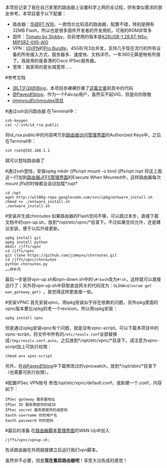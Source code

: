 本项目记录了我在自己家里的路由器上设置科学上网的全过程，供有类似需求的朋友参考。本项目基于以下配置：

* 路由器：[华硕RT-N16](http://www.asus.com/Networks/Wireless_Routers/RTN16/)，一款性价比较高的路由器，配置不错，特别是拥有32MB Flash，所以也是很多固件开发者的开发用机，可用的ROM非常多
* 固件：[Tomato by Shibby](http://tomato.groov.pl/)，目前使用的版本是[K26USB-1.28.RT-N5x-MIPSR2-095-AIO](http://tomato.groov.pl/download/K26RT-N/build5x-095-EN/)
* VPN：[IGVPN](https://www.igssh.com/)的[Pro Bundle](https://www.igssh.com/cart.php)，45GB/月3台并发，支持几乎现在流行的所有设备的所有接入方式，服务器多、速度快、文档详尽，一年360元算是物有所值了。我是用的是香港的Cisco IPSec服务器。
* 宽带：我家用的是长城宽带……

#参考文档
* [\[BLT\]FQX的Blog](http://www.zhongguotese.net)，本项目赤裸裸抄袭了[这篇文章](http://www.zhongguotese.net/2012/a-bridge-to-home-theater-2.html)和其中的代码
* [@Paveo的blog](http://w3.owind.com)，作为一个Falcop用户，虽然买不起VIG，但是向你致敬
* [jimmyxu的chnroutes项目](https://github.com/jimmyxu/chnroutes)

#通过ssh访问路由器
在Terminal中：

	ssh-keygen
	cat ~/.ssh/id_rsa.public
将id_rsa.public中的内容拷贝到[路由器访问管理界面](http://192.168.1.1/admin-access.asp)的Authorized Keys中，之后在Terminal中：

	ssh root@192.168.1.1

就可以登陆路由器了

#通过ssh登陆，安装opkg
	mkdir /jffs/opt
	mount -o bind /jffs/opt /opt 
将这上面这一行加到[路由器JFFS管理界面](http://192.168.1.1/admin-jffs2.asp)的Execute When Mounted中，这样路由器每次mount jffs的时候都会自动加载*/opt*

	cd /opt
	wget http://wl500g-repo.googlecode.com/svn/ipkg/entware_install.sh
	chmod +x ./entware_install.sh
	./entware_install.sh

#安装并生成chnroutes
如果路由器的Flash空间不够，可以跳过本步，直接下载文档中的vpn-up.sh，放到*/opt/etc/vpnc/*目录下。不过如果空间允许，还是建议安装，便于以后升级更新。

	opkg install git
	opkg install python
	mkdir /jffs/vpnc
	cd /jffs/vpnc
	git clone https://github.com/jimmyxu/chnroutes.git
	cd /jffs/vpnc/chnroutes
	python chnroutes.py
	……待补充

最后一步是将vpn-up.sh和vpn-down.sh中的`\#!bash`改为`#!sh`，这样就可以直接运行了；另外将vpn-up.sh中获取直连网关的代码改为：`OLDGW=$(nvram get wan_gateway_get) `，我觉得这样更直接一些。

#安装VPNC
首先安装vpnc。用ipkg安装似乎存在依赖的问题，另外ipkg里面的vpnc版本要比opkg的老一个revision，所以用opkg安装：

	opkg install vpnc
	
但是通过opkg安装vpnc有个问题，就是没有vpnc-script。可以下载本项目中的vpnc-script，将文件中所有的`/etc/resolv.conf`全部替换成`/tmp/resolv.conf.auto`，之后放到*/opt/etc/vpnc/*目录下。请注意为vpnc-script加上可执行权限：

	chmod a+x vpnc-script

另外，在[@Paveo的blog](http://w3.owind.com/pub/page/4/)中下载修改过的vpncwatch，放到*/opt/sbin/*目录下（也需要可执行权限）。

#配置IPSec VPN账号
修改/opt/etc/vpnc/default.conf，或新建一个.conf，内容如下：

	IPSec gateway 服务器地址
	IPSec ID 服务商提供的组ID
	IPSec secret 服务商提供的组密码
	Xauth username 你的用户名
	Xauth password 你的密码

#最后的准备
在[路由器脚本管理界面](http://192.168.1.1/admin-scripts.asp)的WAN Up中加入

	/jffs/vpnc/vpnup.sh;

告诉路由器在外网链接建立后运行我们vpn脚本。

虽然并不必要，但是**现在重启路由器吧**！享受大功告成的感觉！
